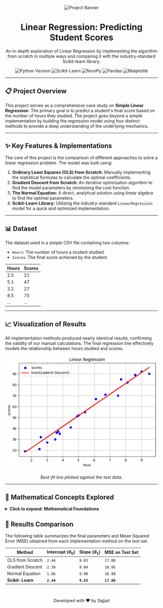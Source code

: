 <div align="center">
  <img src="https://www.ionos.com/digitalguide/fileadmin/DigitalGuide/Teaser/machine-learning-t.jpg" alt="Project Banner" width="800"/>
  <h1>Linear Regression: Predicting Student Scores</h1>
  <p>
    An in-depth exploration of Linear Regression by implementing the algorithm from scratch in multiple ways and comparing it with the industry-standard Scikit-learn library.
  </p>
  
  <p>
    <img src="https://img.shields.io/badge/Python-3.10%2B-blue.svg" alt="Python Version">
    <img src="https://img.shields.io/badge/Library-Scikit_Learn-orange.svg" alt="Scikit-Learn">
    <img src="https://img.shields.io/badge/Library-NumPy-blue.svg" alt="NumPy">
    <img src="https://img.shields.io/badge/Library-Pandas-lightgrey.svg" alt="Pandas">
    <img src="https://img.shields.io/badge/Library-Matplotlib-green.svg" alt="Matplotlib">
  </p>
</div>

---

## 📋 Project Overview

This project serves as a comprehensive case study on **Simple Linear Regression**. The primary goal is to predict a student's final score based on the number of hours they studied. The project goes beyond a simple implementation by building the regression model using four distinct methods to provide a deep understanding of the underlying mechanics.

---

## ✨ Key Features & Implementations

The core of this project is the comparison of different approaches to solve a linear regression problem. The model was built using:

1.  **Ordinary Least Squares (OLS) from Scratch:** Manually implementing the statistical formulas to calculate the optimal coefficients.
2.  **Gradient Descent from Scratch:** An iterative optimization algorithm to find the model parameters by minimizing the cost function.
3.  **The Normal Equation:** A direct, analytical solution using linear algebra to find the optimal parameters.
4.  **Scikit-Learn Library:** Utilizing the industry-standard `LinearRegression` model for a quick and optimized implementation.

---

## 📊 Dataset

The dataset used is a simple CSV file containing two columns:
* `Hours`: The number of hours a student studied.
* `Scores`: The final score achieved by the student.

| Hours | Scores |
|-------|--------|
| 2.5   | 21     |
| 5.1   | 47     |
| 3.2   | 27     |
| 8.5   | 75     |
| ...   | ...    |


---

## 📈 Visualization of Results

All implementation methods produced nearly identical results, confirming the validity of our manual calculations. The final regression line effectively models the relationship between hours studied and scores.

<div align="center">
  <img src="output.png" alt="Regression Plot" width="600"/>
  <p><i>Best-fit line plotted against the test data.</i></p>
</div>

---

## 🧠 Mathematical Concepts Explored

<details>
<summary><b>Click to expand: Mathematical Foundations</b></summary>
<br>
  
### Ordinary Least Squares (OLS)
OLS finds the optimal parameters by minimizing the sum of the squared differences between observed and predicted values. It provides a direct formula for the coefficients:
- $\theta_1 = \frac{\sum (x_i - \bar{x})(y_i - \bar{y})}{\sum (x_i - \bar{x})^2}$
- $\theta_0 = \bar{y} - \theta_1\bar{x}$

### Gradient Descent
An iterative approach that adjusts parameters in the opposite direction of the cost function's gradient. The update rules are:
- $\theta_0 := \theta_0 - \alpha \frac{1}{m} \sum (h_\theta(x_i) - y_i)$
- $\theta_1 := \theta_1 - \alpha \frac{1}{m} \sum (h_\theta(x_i) - y_i)x_i$

### The Normal Equation
A closed-form solution using linear algebra that computes the optimal parameters analytically in a single step:
- $\theta = (X^T X)^{-1} X^T y$

</details>



## 🏁 Results Comparison

The following table summarizes the final parameters and Mean Squared Error (MSE) obtained from each implementation method on the test set.

| Method                  | Intercept ($\theta_0$) | Slope ($\theta_1$) | MSE on Test Set |
|-------------------------|------------------------|--------------------|-----------------|
| OLS from Scratch        | `2.44`                 | `9.83`             | `17.00`         |
| Gradient Descent        | `2.38`                 | `9.84`             | `16.95`         |
| Normal Equation         | `1.86`                 | `9.90`             | `16.99`         |
| **Scikit-Learn** | **`2.44`** | **`9.83`** | **`17.00`** |

<br>

<div align="center">
  <p>Developed with ❤️ by Sajjad</p>
</div>